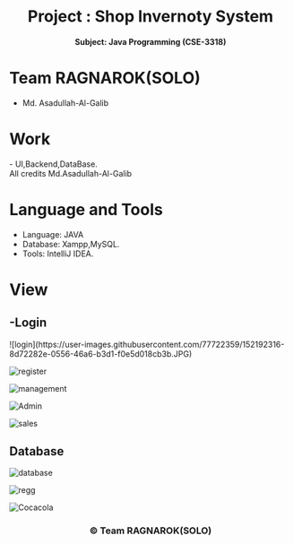   <h1 align="center"> Project : Shop Invernoty System </h1>
<h4 align="center"> Subject: Java Programming (CSE-3318) </h4>

<h1> Team RAGNAROK(SOLO)</h1> 

- Md. Asadullah-Al-Galib 

<h1>Work</h1>
- UI,Backend,DataBase.
<br>All credits Md.Asadullah-Al-Galib<br>

<h1> Language and Tools </h1>

- Language: JAVA
- Database: Xampp,MySQL.
 - Tools: IntelliJ IDEA.
 
 <h1>View</h1>
 <h2>-Login</h2>
 ![login](https://user-images.githubusercontent.com/77722359/152192316-8d72282e-0556-46a6-b3d1-f0e5d018cb3b.JPG)
 
 ![register](https://user-images.githubusercontent.com/77722359/152192561-99851528-e842-46c4-85ad-ea549a3addde.JPG)
 
![management](https://user-images.githubusercontent.com/77722359/152192687-51b1baa0-868c-473a-9a43-95f521350132.JPG)


![Admin](https://user-images.githubusercontent.com/77722359/152192785-0ac82f41-a877-4e55-a3be-edabec6e3373.JPG)

![sales](https://user-images.githubusercontent.com/77722359/152192837-eb17e063-cec4-49ee-a3d5-1b68458aed88.JPG)

 
  <h2>Database</h2>
  
![database](https://user-images.githubusercontent.com/77722359/152192895-cfdafb79-b8b4-428a-a4c4-81790d409b35.JPG)

![regg](https://user-images.githubusercontent.com/77722359/152192929-ff8202ba-2f91-4c65-b415-b38d8d1745b0.JPG)



![Cocacola](https://user-images.githubusercontent.com/77722359/152192946-c3f9824b-f8f2-4a53-9d85-b0a4d24c7062.JPG)
<h3 align="center">© Team RAGNAROK(SOLO)</h3>
